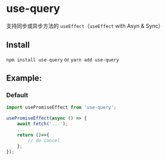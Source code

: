 # use-query

支持同步或异步方法的 `useEffect`（`useEffect` with Asyn & Sync）

## Install

`npm install use-query` or `yarn add use-query`

## Example:

### Default

```js
import usePromiseEffect from 'use-query';

usePromiseEffect(async () => {
    await fetch('...');
    ...
    return ()=>{
        // do cancel
    };
});
```
